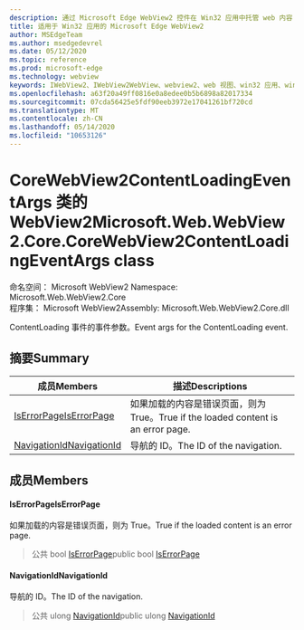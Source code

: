 ```yaml
---
description: 通过 Microsoft Edge WebView2 控件在 Win32 应用中托管 web 内容
title: 适用于 Win32 应用的 Microsoft Edge WebView2
author: MSEdgeTeam
ms.author: msedgedevrel
ms.date: 05/12/2020
ms.topic: reference
ms.prod: microsoft-edge
ms.technology: webview
keywords: IWebView2、IWebView2WebView、webview2、web 视图、win32 应用、win32、edge、ICoreWebView2、ICoreWebView2Controller、浏览器控件、边缘 html
ms.openlocfilehash: a63f20a49ff0816e0a8edee0b5b6898a82017334
ms.sourcegitcommit: 07cda56425e5fdf90eeb3972e17041261bf720cd
ms.translationtype: MT
ms.contentlocale: zh-CN
ms.lasthandoff: 05/14/2020
ms.locfileid: "10653126"
---
```

# <span data-ttu-id="53fef-104">CoreWebView2ContentLoadingEventArgs 类的 WebView2</span><span class="sxs-lookup"><span data-stu-id="53fef-104">Microsoft.Web.WebView2.Core.CoreWebView2ContentLoadingEventArgs class</span></span> 

<span data-ttu-id="53fef-105">命名空间： Microsoft WebView2 </span><span class="sxs-lookup"><span data-stu-id="53fef-105">Namespace: Microsoft.Web.WebView2.Core</span></span>\
<span data-ttu-id="53fef-106">程序集： Microsoft WebView2</span><span class="sxs-lookup"><span data-stu-id="53fef-106">Assembly: Microsoft.Web.WebView2.Core.dll</span></span>

<span data-ttu-id="53fef-107">ContentLoading 事件的事件参数。</span><span class="sxs-lookup"><span data-stu-id="53fef-107">Event args for the ContentLoading event.</span></span>

## <span data-ttu-id="53fef-108">摘要</span><span class="sxs-lookup"><span data-stu-id="53fef-108">Summary</span></span>

 <span data-ttu-id="53fef-109">成员</span><span class="sxs-lookup"><span data-stu-id="53fef-109">Members</span></span>                        | <span data-ttu-id="53fef-110">描述</span><span class="sxs-lookup"><span data-stu-id="53fef-110">Descriptions</span></span>
--------------------------------|---------------------------------------------
[<span data-ttu-id="53fef-111">IsErrorPage</span><span class="sxs-lookup"><span data-stu-id="53fef-111">IsErrorPage</span></span>](#iserrorpage) | <span data-ttu-id="53fef-112">如果加载的内容是错误页面，则为 True。</span><span class="sxs-lookup"><span data-stu-id="53fef-112">True if the loaded content is an error page.</span></span>
[<span data-ttu-id="53fef-113">NavigationId</span><span class="sxs-lookup"><span data-stu-id="53fef-113">NavigationId</span></span>](#navigationid) | <span data-ttu-id="53fef-114">导航的 ID。</span><span class="sxs-lookup"><span data-stu-id="53fef-114">The ID of the navigation.</span></span>

## <span data-ttu-id="53fef-115">成员</span><span class="sxs-lookup"><span data-stu-id="53fef-115">Members</span></span>

#### <span data-ttu-id="53fef-116">IsErrorPage</span><span class="sxs-lookup"><span data-stu-id="53fef-116">IsErrorPage</span></span> 

<span data-ttu-id="53fef-117">如果加载的内容是错误页面，则为 True。</span><span class="sxs-lookup"><span data-stu-id="53fef-117">True if the loaded content is an error page.</span></span>

> <span data-ttu-id="53fef-118">公共 bool [IsErrorPage](#iserrorpage)</span><span class="sxs-lookup"><span data-stu-id="53fef-118">public bool [IsErrorPage](#iserrorpage)</span></span>

#### <span data-ttu-id="53fef-119">NavigationId</span><span class="sxs-lookup"><span data-stu-id="53fef-119">NavigationId</span></span> 

<span data-ttu-id="53fef-120">导航的 ID。</span><span class="sxs-lookup"><span data-stu-id="53fef-120">The ID of the navigation.</span></span>

> <span data-ttu-id="53fef-121">公共 ulong [NavigationId](#navigationid)</span><span class="sxs-lookup"><span data-stu-id="53fef-121">public ulong [NavigationId](#navigationid)</span></span>


